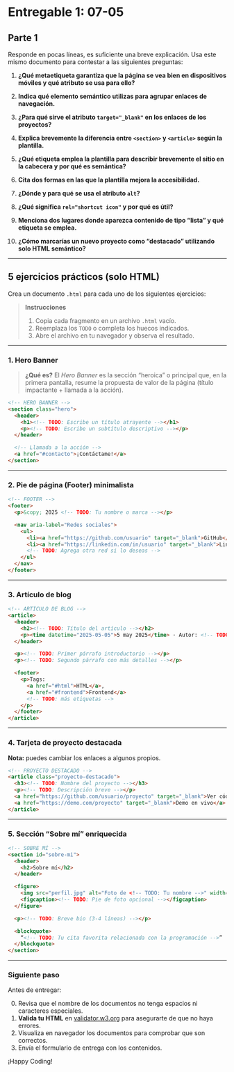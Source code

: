 # Entregable 1: 07-05

## Parte 1
Responde en pocas líneas, es suficiente una breve explicación. Usa este mismo documento para contestar a las siguientes preguntas:

1. **¿Qué metaetiqueta garantiza que la página se vea bien en dispositivos móviles y qué atributo se usa para ello?**

2. **Indica qué elemento semántico utilizas para agrupar enlaces de navegación.**

3. **¿Para qué sirve el atributo `target="_blank"` en los enlaces de los proyectos?**

4. **Explica brevemente la diferencia entre `<section>` y `<article>` según la plantilla.**

5. **¿Qué etiqueta emplea la plantilla para describir brevemente el sitio en la cabecera y por qué es semántica?**

6. **Cita dos formas en las que la plantilla mejora la accesibilidad.**

7. **¿Dónde y para qué se usa el atributo `alt`?**

8. **¿Qué significa `rel="shortcut icon"` y por qué es útil?**

9. **Menciona dos lugares donde aparezca contenido de tipo “lista” y qué etiqueta se emplea.**

10. **¿Cómo marcarías un nuevo proyecto como “destacado” utilizando solo HTML semántico?**

---

## 5 ejercicios prácticos (solo HTML)

Crea un documento `.html` para cada uno de los siguientes ejercicios:

> **Instrucciones**
>
> 1. Copia cada fragmento en un archivo `.html` vacío.
> 2. Reemplaza los `TODO` o completa los huecos indicados.
> 3. Abre el archivo en tu navegador y observa el resultado.

---

### 1. Hero Banner

> **¿Qué es?**
> El *Hero Banner* es la sección “heroica” o principal que, en la primera pantalla, resume la propuesta de valor de la página (título impactante + llamada a la acción).

```html
<!-- HERO BANNER -->
<section class="hero">
  <header>
    <h1><!-- TODO: Escribe un título atrayente --></h1>
    <p><!-- TODO: Escribe un subtítulo descriptivo --></p>
  </header>

  <!-- Llamada a la acción -->
  <a href="#contacto">¡Contáctame!</a>
</section>
```

---

### 2. Pie de página (Footer) minimalista

```html
<!-- FOOTER -->
<footer>
  <p>&copy; 2025 <!-- TODO: Tu nombre o marca --></p>

  <nav aria-label="Redes sociales">
    <ul>
      <li><a href="https://github.com/usuario" target="_blank">GitHub</a></li>
      <li><a href="https://linkedin.com/in/usuario" target="_blank">LinkedIn</a></li>
      <!-- TODO: Agrega otra red si lo deseas -->
    </ul>
  </nav>
</footer>
```

---

### 3. Artículo de blog

```html
<!-- ARTÍCULO DE BLOG -->
<article>
  <header>
    <h2><!-- TODO: Título del artículo --></h2>
    <p><time datetime="2025-05-05">5 may 2025</time> · Autor: <!-- TODO: tu nombre --></p>
  </header>

  <p><!-- TODO: Primer párrafo introductorio --></p>
  <p><!-- TODO: Segundo párrafo con más detalles --></p>

  <footer>
    <p>Tags:
      <a href="#html">HTML</a>,
      <a href="#frontend">Frontend</a>
      <!-- TODO: más etiquetas -->
    </p>
  </footer>
</article>
```

---

### 4. Tarjeta de proyecto destacada

**Nota:** puedes cambiar los enlaces a algunos propios.

```html
<!-- PROYECTO DESTACADO -->
<article class="proyecto-destacado">
  <h3><!-- TODO: Nombre del proyecto --></h3>
  <p><!-- TODO: Descripción breve --></p>
  <a href="https://github.com/usuario/proyecto" target="_blank">Ver código</a>
  <a href="https://demo.com/proyecto" target="_blank">Demo en vivo</a>
</article>
```

---

### 5. Sección “Sobre mí” enriquecida

```html
<!-- SOBRE MÍ -->
<section id="sobre-mi">
  <header>
    <h2>Sobre mí</h2>
  </header>

  <figure>
    <img src="perfil.jpg" alt="Foto de <!-- TODO: Tu nombre -->" width="160">
    <figcaption><!-- TODO: Pie de foto opcional --></figcaption>
  </figure>

  <p><!-- TODO: Breve bio (3-4 líneas) --></p>

  <blockquote>
    “<!-- TODO: Tu cita favorita relacionada con la programación -->”
  </blockquote>
</section>
```

---

### Siguiente paso

Antes de entregar:

0. Revisa que el nombre de los documentos no tenga espacios ni caracteres especiales.
1. **Valida tu HTML** en [validator.w3.org](https://validator.w3.org/) para asegurarte de que no haya errores.
2. Visualiza en navegador los documentos para comprobar que son correctos.
3. Envía el formulario de entrega con los contenidos.

¡Happy Coding!
